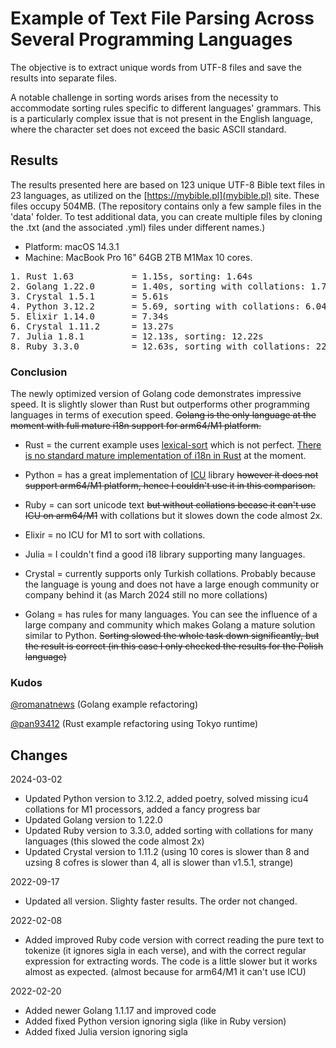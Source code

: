 # Example of Text File Parsing Across Several Programming Languages

The objective is to extract unique words from UTF-8 files and save the results into separate files.

A notable challenge in sorting words arises from the necessity to accommodate sorting rules specific to different languages' grammars. This is a particularly complex issue that is not present in the English language, where the character set does not exceed the basic ASCII standard.

## Results

The results presented here are based on 123 unique UTF-8 Bible text files in 23 languages, as utilized on the [https://mybible.pl](mybible.pl) site. These files occupy 504MB. (The repository contains only a few sample files in the 'data' folder. To test additional data, you can create multiple files by cloning the .txt (and the associated .yml) files under different names.)


* Platform: macOS 14.3.1
* Machine: MacBook Pro 16" 64GB 2TB M1Max 10 cores.

<pre>
1. Rust 1.63           = 1.15s, sorting: 1.64s
2. Golang 1.22.0       = 1.40s, sorting with collations: 1.71s
3. Crystal 1.5.1       = 5.61s
4. Python 3.12.2       = 5.69, sorting with collations: 6.04s
5. Elixir 1.14.0       = 7.34s
6. Crystal 1.11.2      = 13.27s
7. Julia 1.8.1         = 12.13s, sorting: 12.22s
8. Ruby 3.3.0          = 12.63s, sorting with collations: 22.00s
</pre>

### Conclusion

The newly optimized version of Golang code demonstrates impressive speed. It is slightly slower than Rust but outperforms other programming languages in terms of execution speed. ~~Golang is the only language at the moment with full mature i18n support for arm64/M1 platform.~~

* Rust = the current example uses [lexical-sort](https://lib.rs/crates/lexical-sort) which is not perfect. [There is no standard mature implementation of i18n in Rust](https://www.arewewebyet.org/topics/i18n/) at the moment.

* Python = has a great implementation of [ICU](https://icu.unicode.org/related) library ~~however it does not support arm64/M1 platform, hence I couldn't use it in this comparison.~~

* Ruby = can sort unicode text ~~but without collations becase it can't use ICU on arm64/M1~~ with collations but it slowes down the code almost 2x.

* Elixir = no ICU for M1 to sort with collations.

* Julia = I couldn't find a good i18 library supporting many languages.

* Crystal = currently supports only Turkish collations. Probably because the language is young and does not have a large enough community or company behind it (as March 2024 still no more collations)

* Golang = has rules for many languages. You can see the influence of a large company and community which makes Golang a mature solution similar to Python. ~~Sorting slowed the whole task down significantly, but the result is correct (in this case I only checked the results for the Polish language)~~

### Kudos

[@romanatnews](https://github.com/romanatnews) (Golang example refactoring)

[@pan93412](https://github.com/pan93412) (Rust example refactoring using Tokyo runtime)

## Changes

2024-03-02

* Updated Python version to 3.12.2, added poetry, solved missing icu4 collations for M1 processors, added a fancy progress bar
* Updated Golang version to 1.22.0
* Updated Ruby version to 3.3.0, added sorting with collations for many languages (this slowed the code almost 2x)
* Updated Crystal version to 1.11.2 (using 10 cores is slower than 8 and uzsing 8 cofres is slower than 4, all is slower than v1.5.1, strange)

2022-09-17

* Updated all version. Slighty faster results. The order not changed.

2022-02-08

* Added improved Ruby code version with correct reading the pure text to tokenize (it ignores sigla in each verse), and with the correct regular expression for extracting words. The code is a little slower but it works almost as expected. (almost because for arm64/M1 it can't use ICU)

2022-02-20

* Added newer Golang 1.1.17 and improved code
* Added fixed Python version ignoring sigla (like in Ruby version)
* Added fixed Julia version ignoring sigla
